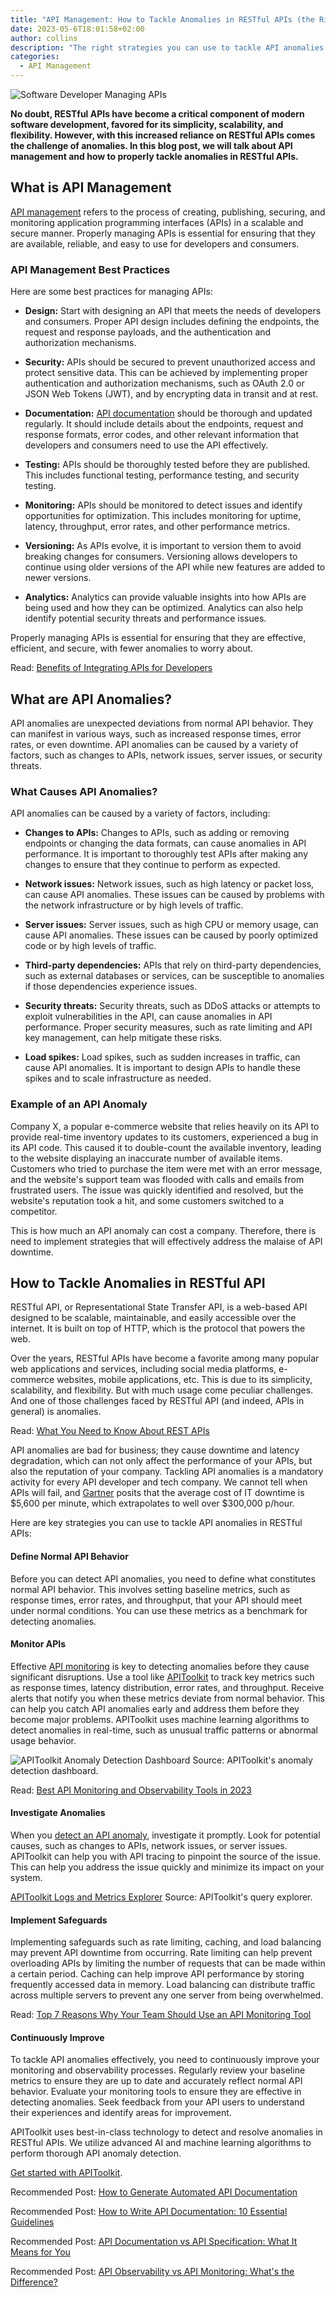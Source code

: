 ```yaml
---
title: "API Management: How to Tackle Anomalies in RESTful APIs (the Right Way)"
date: 2023-05-6T18:01:58+02:00
author: collins
description: "The right strategies you can use to tackle API anomalies in RESTful APIs."
categories:
  - API Management
--- 
```


![Software Developer Managing APIs](./api-developer-looking-at-computer.jpg)

**No doubt, RESTful APIs have become a critical component of modern software development, favored for its simplicity, scalability, and flexibility. However, with this increased reliance on RESTful APIs comes the challenge of anomalies.  In this blog post, we will talk about API management and how to properly tackle anomalies in RESTful APIs.**

## What is API Management

[API management](https://apitoolkit.io/blog/the-ultimate-api-management-strategy/) refers to the process of creating, publishing, securing, and monitoring application programming interfaces (APIs) in a scalable and secure manner. Properly managing APIs is essential for ensuring that they are available, reliable, and easy to use for developers and consumers.

### API Management Best Practices

Here are some best practices for managing APIs:

- **Design:** Start with designing an API that meets the needs of developers and consumers. Proper API design includes defining the endpoints, the request and response payloads, and the authentication and authorization mechanisms.

- **Security:** APIs should be secured to prevent unauthorized access and protect sensitive data. This can be achieved by implementing proper authentication and authorization mechanisms, such as OAuth 2.0 or JSON Web Tokens (JWT), and by encrypting data in transit and at rest.

- **Documentation:** [API documentation](https://apitoolkit.io/blog/api-documentation-and-observability-the-truth-you-must-know/) should be thorough and updated regularly. It should include details about the endpoints, request and response formats, error codes, and other relevant information that developers and consumers need to use the API effectively.

- **Testing:** APIs should be thoroughly tested before they are published. This includes functional testing, performance testing, and security testing.

- **Monitoring:** APIs should be monitored to detect issues and identify opportunities for optimization. This includes monitoring for uptime, latency, throughput, error rates, and other performance metrics.

- **Versioning:** As APIs evolve, it is important to version them to avoid breaking changes for consumers. Versioning allows developers to continue using older versions of the API while new features are added to newer versions.

- **Analytics:** Analytics can provide valuable insights into how APIs are being used and how they can be optimized. Analytics can also help identify potential security threats and performance issues.

Properly managing APIs is essential for ensuring that they are effective, efficient, and secure, with fewer anomalies to worry about.

Read: [Benefits of Integrating APIs for Developers](https://apitoolkit.io/blog/benefits-of-api-integration/)

## What are API Anomalies?

API anomalies are unexpected deviations from normal API behavior. They can manifest in various ways, such as increased response times, error rates, or even downtime. API anomalies can be caused by a variety of factors, such as changes to APIs, network issues, server issues, or security threats.

### What Causes API Anomalies?

API anomalies can be caused by a variety of factors, including:

- **Changes to APIs:** Changes to APIs, such as adding or removing endpoints or changing the data formats, can cause anomalies in API performance. It is important to thoroughly test APIs after making any changes to ensure that they continue to perform as expected.

- **Network issues:** Network issues, such as high latency or packet loss, can cause API anomalies. These issues can be caused by problems with the network infrastructure or by high levels of traffic.

- **Server issues:** Server issues, such as high CPU or memory usage, can cause API anomalies. These issues can be caused by poorly optimized code or by high levels of traffic.

- **Third-party dependencies:** APIs that rely on third-party dependencies, such as external databases or services, can be susceptible to anomalies if those dependencies experience issues.

- **Security threats:** Security threats, such as DDoS attacks or attempts to exploit vulnerabilities in the API, can cause anomalies in API performance. Proper security measures, such as rate limiting and API key management, can help mitigate these risks.

- **Load spikes:** Load spikes, such as sudden increases in traffic, can cause API anomalies. It is important to design APIs to handle these spikes and to scale infrastructure as needed.

### Example of an API Anomaly

Company X, a popular e-commerce website that relies heavily on its API to provide real-time inventory updates to its customers, experienced a bug in its API code. This caused it to double-count the available inventory, leading to the website displaying an inaccurate number of available items. Customers who tried to purchase the item were met with an error message, and the website's support team was flooded with calls and emails from frustrated users. The issue was quickly identified and resolved, but the website's reputation took a hit, and some customers switched to a competitor.

This is how much an API anomaly can cost a company. Therefore, there is need to implement strategies that will effectively address the malaise of API downtime.

## How to Tackle Anomalies in RESTful API

RESTful API, or Representational State Transfer API, is a web-based API designed to be scalable, maintainable, and easily accessible over the internet. It is built on top of HTTP, which is the protocol that powers the web.

Over the years, RESTful APIs have become a favorite among many popular web applications and services, including social media platforms, e-commerce websites, mobile applications, etc. This is due to its simplicity, scalability, and flexibility. But with much usage come peculiar challenges. And one of those challenges faced by RESTful API (and indeed, APIs in general) is anomalies.

Read: [What You Need to Know About REST APIs](https://apitoolkit.io/blog/everything-about-rest-apis/)

API anomalies are bad for business; they cause downtime and latency degradation, which can not only affect the performance of your APIs, but also the reputation of your company. Tackling API anomalies is a mandatory activity for every API developer and tech company. We cannot tell when APIs will fail, and [Gartner](https://blogs.gartner.com/andrew-lerner/2014/07/16/the-cost-of-downtime/) posits that the average cost of IT downtime is $5,600 per minute, which extrapolates to well over $300,000 p/hour.

Here are key strategies you can use to tackle API anomalies in RESTful APIs:

#### **Define Normal API Behavior**

Before you can detect API anomalies, you need to define what constitutes normal API behavior. This involves setting baseline metrics, such as response times, error rates, and throughput, that your API should meet under normal conditions. You can use these metrics as a benchmark for detecting anomalies.

#### **Monitor APIs**

Effective [API monitoring](https://apitoolkit.io/blog/why-you-need-an-api-monitoring-tool/) is key to detecting anomalies before they cause significant disruptions. Use a tool like [APIToolkit](https://apitoolkit.io/) to track key metrics such as response times, latency distribution, error rates, and throughput. Receive alerts that notify you when these metrics deviate from normal behavior. This can help you catch API anomalies early and address them before they become major problems. APIToolkit uses machine learning algorithms to detect anomalies in real-time, such as unusual traffic patterns or abnormal usage behavior.

![APIToolkit Anomaly Detection Dashboard](./apitoolkit-anomaly-dashboard.gif)
Source: APIToolkit's anomaly detection dashboard.

Read: [Best API Monitoring and Observability Tools in 2023](https://apitoolkit.io/blog/best-api-monitoring-and-observability-tools/)

#### **Investigate Anomalies**

When you [detect an API anomaly](https://apitoolkit.io/api-anomalies-validation-and-checks/), investigate it promptly. Look for potential causes, such as changes to APIs, network issues, or server issues. APIToolkit can help you with API tracing to pinpoint the source of the issue. This can help you address the issue quickly and minimize its impact on your system.

[APIToolkit Logs and Metrics Explorer](./apitoolkit-gif-query.gif)
Source: APIToolkit's query explorer.

#### **Implement Safeguards**

Implementing safeguards such as rate limiting, caching, and load balancing may prevent API downtime from occurring. Rate limiting can help prevent overloading APIs by limiting the number of requests that can be made within a certain period. Caching can help improve API performance by storing frequently accessed data in memory. Load balancing can distribute traffic across multiple servers to prevent any one server from being overwhelmed.

Read: [Top 7 Reasons Why Your Team Should Use an API Monitoring Tool](https://apitoolkit.io/blog/why-you-need-an-api-monitoring-tool/)

#### **Continuously Improve**

To tackle API anomalies effectively, you need to continuously improve your monitoring and observability processes. Regularly review your baseline metrics to ensure they are up to date and accurately reflect normal API behavior. Evaluate your monitoring tools to ensure they are effective in detecting anomalies. Seek feedback from your API users to understand their experiences and identify areas for improvement.

APIToolkit uses best-in-class technology to detect and resolve anomalies in RESTful APIs. We utilize advanced AI and machine learning algorithms to perform thorough API anomaly detection.

[Get started with APIToolkit](https://apitoolkit.io).

Recommended Post: [How to Generate Automated API Documentation](https://apitoolkit.io/blog/how-to-generate-automated-api-documentation/)

Recommended Post: [How to Write API Documentation: 10 Essential Guidelines](https://apitoolkit.io/blog/how-to-write-api-docs/)

Recommended Post: [API Documentation vs API Specification: What It Means for You](https://apitoolkit.io/blog/api-documentation-vs-api-specification/)

Recommended Post: [API Observability vs API Monitoring: What's the Difference?](https://apitoolkit.io/blog/api-observability-and-api-monitoring/)
